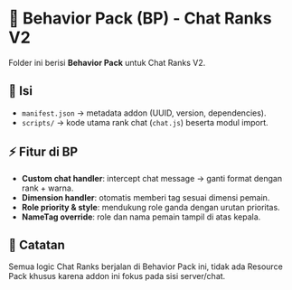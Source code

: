 # 🧩 Behavior Pack (BP) - Chat Ranks V2

Folder ini berisi **Behavior Pack** untuk Chat Ranks V2.

## 📂 Isi
- `manifest.json` → metadata addon (UUID, version, dependencies).
- `scripts/` → kode utama rank chat (`chat.js`) beserta modul import.

## ⚡ Fitur di BP
- **Custom chat handler**: intercept chat message → ganti format dengan rank + warna.
- **Dimension handler**: otomatis memberi tag sesuai dimensi pemain.
- **Role priority & style**: mendukung role ganda dengan urutan prioritas.
- **NameTag override**: role dan nama pemain tampil di atas kepala.

## 📌 Catatan
Semua logic Chat Ranks berjalan di Behavior Pack ini, tidak ada Resource Pack khusus karena addon ini fokus pada sisi server/chat.